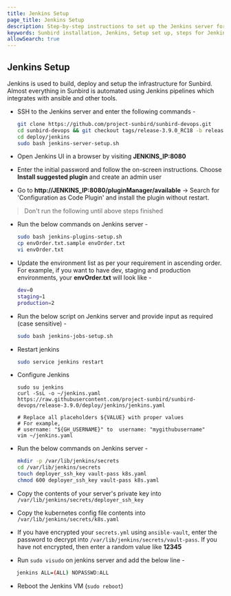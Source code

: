 ```yaml
---
title: Jenkins Setup
page_title: Jenkins Setup
description: Step-by-step instructions to set up the Jenkins server for the Sunbird installation
keywords: Sunbird installation, Jenkins, Setup set up, steps for Jenkins installation
allowSearch: true
---
```



## Jenkins Setup

Jenkins is used to build, deploy and setup the infrastructure for Sunbird. Almost everything in Sunbird is automated using Jenkins pipelines which integrates with ansible and other tools.

- SSH to the Jenkins server and enter the following commands -

     ```bash
     git clone https://github.com/project-sunbird/sunbird-devops.git
     cd sunbird-devops && git checkout tags/release-3.9.0_RC18 -b release-3.9.0_RC18
     cd deploy/jenkins
     sudo bash jenkins-server-setup.sh
     ```

- Open Jenkins UI in a browser by visiting **JENKINS_IP:8080**

- Enter the initial password and follow the on-screen instructions. Choose **Install suggested plugin** and create an admin user

- Go to **http://JENKINS_IP:8080/pluginManager/available** -> Search for 'Configuration as Code Plugin' and install the plugin without restart.

> Don't run the following until above steps finished

- Run the below commands on Jenkins server -

    ```bash
    sudo bash jenkins-plugins-setup.sh
    cp envOrder.txt.sample envOrder.txt
    vi envOrder.txt
    ```

- Update the environment list as per your requirement in ascending order. For example, if you want to have dev, staging and production environments, your **envOrder.txt** will look like -

    ```bash
    dev=0
    staging=1
    production=2
    ```

- Run the below script on Jenkins server and provide input as required (case sensitive) -

    ```bash
    sudo bash jenkins-jobs-setup.sh
    ```

- Restart jenkins

    ```bash
    sudo service jenkins restart
    ```
- Configure Jenkins
  ```
  sudo su jenkins
  curl -SsL -o ~/jenkins.yaml https://raw.githubusercontent.com/project-sunbird/sunbird-devops/release-3.9.0/deploy/jenkins/jenkins.yaml
  
  # Replace all placeholders ${VALUE} with proper values
  # For example, 
  # username: "${GH_USERNAME}" to  username: "mygithubusername"
  vim ~/jenkins.yaml
  ```

- Run the below commands on Jenkins server -

    ```bash
    mkdir -p /var/lib/jenkins/secrets
    cd /var/lib/jenkins/secrets
    touch deployer_ssh_key vault-pass k8s.yaml
    chmod 600 deployer_ssh_key vault-pass k8s.yaml
    ```

- Copy the contents of your server's private key into `/var/lib/jenkins/secrets/deployer_ssh_key`  

- Copy the kubernetes config file contents into `/var/lib/jenkins/secrets/k8s.yaml`

- If you have encrypted your `secrets.yml` using `ansible-vault`, enter the password to decrypt into `/var/lib/jenkins/secrets/vault-pass`. If you have not encrypted, then enter a random value like **12345**

- Run `sudo visudo` on jenkins server and add the below line -

 ```bash
    jenkins ALL=(ALL) NOPASSWD:ALL
 ```

- Reboot the Jenkins VM (`sudo reboot`)
